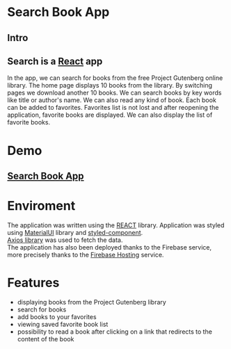 # Search Book App

## Intro

## Search is a [React](https://reactjs.org/) app

In the app, we can search for books from the free Project Gutenberg online library. The home page displays 10 books from the library. By switching pages we download another 10 books.
We can search books by key words like title or author's name.
We can also read any kind of book.
Each book can be added to favorites. Favorites list is not lost and after reopening the application, favorite books are displayed. We can also display the list of favorite books.

# Demo

## [Search Book App](https://search-book-react-app.web.app/)

# Enviroment

The application was written using the [REACT](https://reactjs.org/) library. Application was styled using [MaterialUI](https://mui.com/) library and [styled-component](https://styled-components.com/). <br/>
[Axios library](https://axios-http.com/) was used to fetch the data.<br/>
The application has also been deployed thanks to the Firebase service, more precisely thanks to the [Firebase Hosting](https://firebase.google.com/docs/hosting) service.

# Features

- displaying books from the Project Gutenberg library
- search for books
- add books to your favorites
- viewing saved favorite book list
- possibility to read a book after clicking on a link that redirects to the content of the book
